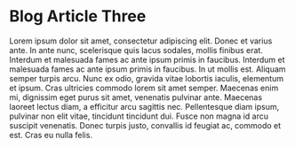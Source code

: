 # Blog Article Three

Lorem ipsum dolor sit amet, consectetur adipiscing elit. Donec et varius ante. In ante nunc, scelerisque quis lacus sodales, mollis finibus erat. Interdum et malesuada fames ac ante ipsum primis in faucibus. Interdum et malesuada fames ac ante ipsum primis in faucibus. In ut mollis est. Aliquam semper turpis arcu. Nunc ex odio, gravida vitae lobortis iaculis, elementum et ipsum. Cras ultricies commodo lorem sit amet semper. Maecenas enim mi, dignissim eget purus sit amet, venenatis pulvinar ante. Maecenas laoreet lectus diam, a efficitur arcu sagittis nec. Pellentesque diam ipsum, pulvinar non elit vitae, tincidunt tincidunt dui. Fusce non magna id arcu suscipit venenatis. Donec turpis justo, convallis id feugiat ac, commodo et est. Cras eu nulla felis.
